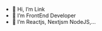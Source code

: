 - 👋 Hi, I’m Link
- 👀 I’m FrontEnd Developer
- 🌱 I’m Reactjs, Nextjsm NodeJS,...

<!---
vubaolinh123/vubaolinh123 is a ✨ special ✨ repository because its `README.md` (this file) appears on your GitHub profile.
You can click the Preview link to take a look at your changes.
--->
